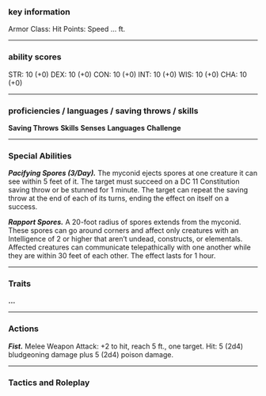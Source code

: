 ### key information

Armor Class: 
Hit Points: 
Speed ... ft.

---

### ability scores

STR: 10 (+0) 
DEX: 10 (+0)
CON: 10 (+0)
INT: 10 (+0)
WIS: 10 (+0)
CHA: 10 (+0)

---

### proficiencies / languages / saving throws / skills

**Saving Throws**
**Skills** 
**Senses**
**Languages** 
**Challenge**

---

### Special Abilities

**_Pacifying Spores (3/Day)._** The myconid ejects spores at one creature it can see within 5 feet of it. The target must succeed on a DC 11 Constitution saving throw or be stunned for 1 minute. The target can repeat the saving throw at the end of each of its turns, ending the effect on itself on a success.

**_Rapport Spores._** A 20-foot radius of spores extends from the myconid. These spores can go around corners and affect only creatures with an Intelligence of 2 or higher that aren’t undead, constructs, or elementals. Affected creatures can communicate telepathically with one another while they are within 30 feet of each other. The effect lasts for 1 hour.

---

### Traits

**...**

---

### Actions

**_Fist._** Melee Weapon Attack: +2 to hit, reach 5 ft., one target. Hit: 5 (2d4) bludgeoning damage plus 5 (2d4) poison damage.

---

### Tactics and Roleplay